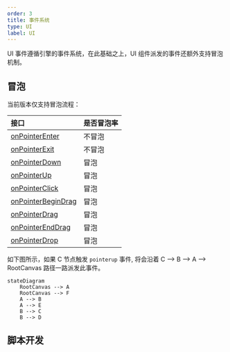 ```yaml
---
order: 3
title: 事件系统
type: UI
label: UI
---
```


UI 事件遵循引擎的事件系统，在此基础之上，UI 组件派发的事件还额外支持冒泡机制。

## 冒泡

当前版本仅支持冒泡流程：

| 接口                                                        | 是否冒泡率 |
| :---------------------------------------------------------- | :--------- |
| [onPointerEnter](/apis/core/#Script-onPointerEnter)         | 不冒泡     |
| [onPointerExit](/apis/core/#Script-onPointerExit)           | 不冒泡     |
| [onPointerDown](/apis/core/#Script-onPointerDown)           | 冒泡       |
| [onPointerUp](/apis/core/#Script-onPointerUp)               | 冒泡       |
| [onPointerClick](/apis/core/#Script-onPointerClick)         | 冒泡       |
| [onPointerBeginDrag](/apis/core/#Script-onPointerBeginDrag) | 冒泡       |
| [onPointerDrag](/apis/core/#Script-onPointerDrag)           | 冒泡       |
| [onPointerEndDrag](/apis/core/#Script-onPointerEndDrag)     | 冒泡       |
| [onPointerDrop](/apis/core/#Script-onPointerDrop)           | 冒泡       |

如下图所示，如果 C 节点触发 `pointerup` 事件, 将会沿着 C --> B --> A --> RootCanvas 路径一路派发此事件。

```mermaid
stateDiagram
    RootCanvas --> A
    RootCanvas --> F
    A --> B
    A --> E
    B --> C
    B --> D
```

## 脚本开发

<playground src="ui-Event.ts"></playground>

